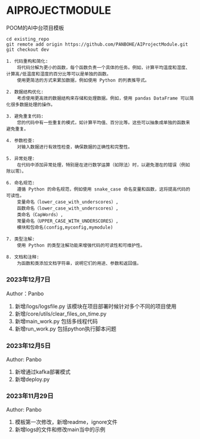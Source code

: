 <!--
 * @Description: 
 * @Author: Panbo Hey
 * @Date: 2023-11-30 16:51:10
 * @LastEditTime: 2023-12-07 10:43:24
 * @LastEditors: Panbo Hey
-->





# AIPROJECTMODULE
POOM的AI中台项目模板




```
cd existing_repo
git remote add origin https://github.com/PANBOHE/AIProjectModule.git
git checkout dev
```



    1. 代码重构和简化:
        将代码分解为更小的函数，每个函数负责一个具体的任务。例如，计算平均温度和湿度、计算高/低温度和湿度的百分比等可以是单独的函数。
        使用更简洁的方式来累加数据，例如使用 Python 的列表推导式。

    2. 数据结构优化:
        考虑使用更高效的数据结构来存储和处理数据。例如，使用 pandas DataFrame 可以简化很多数据处理的操作。

    3. 避免重复代码:
        您的代码中有一些重复的模式，如计算平均值、百分比等。这些可以抽象成单独的函数来避免重复。

    4. 参数检查:
        对输入数据进行有效性检查，确保数据的正确性和完整性。

    5. 异常处理:
        在代码中添加异常处理，特别是在进行数学运算（如除法）时，以避免潜在的错误（例如除以零）。

    6. 命名规范:
        遵循 Python 的命名规范，例如使用 snake_case 命名变量和函数，这将提高代码的可读性。
        变量命名（lower_case_with_underscores）,
        函数命名（lower_case_with_underscores）,
        类命名（CapWords）,
        常量命名（UPPER_CASE_WITH_UNDERSCORES）,
        模块和包命名(config,myconfig,mymodule)

    7. 类型注解:
        使用 Python 的类型注解功能来增强代码的可读性和可维护性。

    8. 文档和注释:
        为函数和类添加文档字符串，说明它们的用途、参数和返回值。

### 2023年12月7日
Author：Panbo
1. 新增/logs/logsfile.py
该模块在项目部署时候针对多个不同的项目使用
2. 新增/core/utils/clear_files_on_time.py
3. 新增main_work.py 包括多线程代码
4. 新增run_work.py 包括python执行脚本问题


### 2023年12月5日
Author: Panbo
1. 新增通过kafka部署模式
2. 新增deploy.py


### 2023年11月29日
Author: Panbo  
1. 模板第一次修改，新增readme，ignore文件
2. 新增logs的文件和修改main当中的示例


